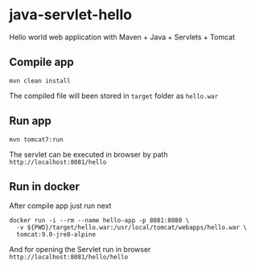 # java-servlet-hello
Hello world web application with Maven + Java + Servlets + Tomcat

## Compile app 
```
mvn clean install
```
The compiled file will been stored in `target` folder as `hello.war`

## Run app 
```
mvn tomcat7:run
```
The servlet can be executed in browser by path `http://localhost:8081/hello`

## Run in docker
After compile app just run next
```
docker run -i --rm --name hello-app -p 8081:8080 \
  -v ${PWD}/target/hello.war:/usr/local/tomcat/webapps/hello.war \
  tomcat:9.0-jre8-alpine
```
And for opening the Servlet run in browser `http://localhost:8081/hello/hello`